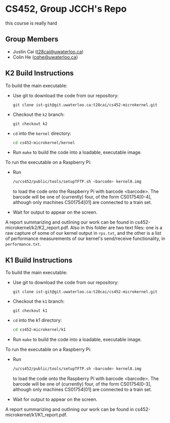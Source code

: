 # CS452, Group JCCH's Repo

this course is really hard

## Group Members

* Justin Cai (t28cai@uwaterloo.ca)
* Colin He (cqhe@uwaterloo.ca)

## K2 Build Instructions

To build the main executable:

* Use git to download the code from our repository:

    ```git
    git clone ist-git@git.uwaterloo.ca:t28cai/cs452-microkernel.git
    ```

* Checkout the `k2` branch:

    ```git
    git checkout k2
    ```

* `cd` into the `kernel` directory:

    ```sh
    cd cs452-microkernel/kernel
    ```

* Run `make` to build the code into a loadable, executable image.

To run the executable on a Raspberry Pi:

* Run

    ```sh
    /u/cs452/public/tools/setupTFTP.sh <barcode> kernel8.img
    ```

    to load the code onto the Raspberry Pi with barcode \<barcode\>. The barcode will be one of (currently) four, of the form CS01754[0-4], although only machines CS01754[01] are connected to a train set.
* Wait for output to appear on the screen.

A report summarizing and outlining our work can be found in cs452-microkernel/k2/K2_report.pdf. Also in this folder are two text files: one is a raw capture of some of our kernel output in `rps.txt`, and the other is a list of performance measurements of our kernel's send/receive functionality, in `performance.txt`.

## K1 Build Instructions

To build the main executable:

* Use git to download the code from our repository:

    ```git
    git clone ist-git@git.uwaterloo.ca:t28cai/cs452-microkernel.git
    ```

* Checkout the `k1` branch:

    ```git
    git checkout k1
    ```

* `cd` into the k1 directory:

    ```sh
    cd cs452-microkernel/k1
    ```

* Run `make` to build the code into a loadable, executable image.

To run the executable on a Raspberry Pi:

* Run

    ```sh
    /u/cs452/public/tools/setupTFTP.sh <barcode> kernel8.img
    ```

    to load the code onto the Raspberry Pi with barcode \<barcode\>. The barcode will be one of (currently) four, of the form CS01754[0-3], although only machines CS01754[01] are connected to a train set.
* Wait for output to appear on the screen.

A report summarizing and outlining our work can be found in cs452-microkernel/k1/K1_report.pdf.
